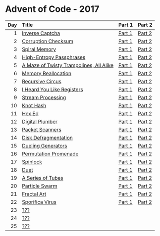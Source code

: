 # Advent of Code - 2017

| Day | Title | Part 1 | Part 2 |
| --: | :---- | :----- | :----- |
| 1 | [Inverse Captcha](https://adventofcode.com/2017/day/1) | [Part 1](D01/PartA.cs) | [Part 2](D01/PartB.cs) |
| 2 | [Corruption Checksum](https://adventofcode.com/2017/day/2) | [Part 1](D02/PartA.cs) | [Part 2](D02/PartB.cs) |
| 3 | [Spiral Memory](https://adventofcode.com/2017/day/3) | [Part 1](D03/PartA.cs) | [Part 2](D03/PartB.cs) |
| 4 | [High-Entropy Passphrases](https://adventofcode.com/2017/day/4) | [Part 1](D04/PartA.cs) | [Part 2](D04/PartB.cs) |
| 5 | [A Maze of Twisty Trampolines, All Alike](https://adventofcode.com/2017/day/5) | [Part 1](D05/PartA.cs) | [Part 2](D05/PartB.cs) |
| 6 | [Memory Reallocation](https://adventofcode.com/2017/day/6) | [Part 1](D06/PartA.cs) | [Part 2](D06/PartB.cs) |
| 7 | [Recursive Circus](https://adventofcode.com/2017/day/7) | [Part 1](D07/PartA.cs) | [Part 2](D07/PartB.cs) |
| 8 | [I Heard You Like Registers](https://adventofcode.com/2017/day/8) | [Part 1](D08/PartA.cs) | [Part 2](D08/PartB.cs) |
| 9 | [Stream Processing](https://adventofcode.com/2017/day/9) | [Part 1](D09/PartA.cs) | [Part 2](D09/PartB.cs) |
| 10 | [Knot Hash](https://adventofcode.com/2017/day/10) | [Part 1](D10/PartA.cs) | [Part 2](D10/PartB.cs) |
| 11 | [Hex Ed](https://adventofcode.com/2017/day/11) | [Part 1](D11/PartA.cs) | [Part 2](D11/PartB.cs) |
| 12 | [Digital Plumber](https://adventofcode.com/2017/day/12) | [Part 1](D12/PartA.cs) | [Part 2](D12/PartB.cs) |
| 13 | [Packet Scanners](https://adventofcode.com/2017/day/13) | [Part 1](D13/PartA.cs) | [Part 2](D13/PartB.cs) |
| 14 | [Disk Defragmentation](https://adventofcode.com/2017/day/14) | [Part 1](D14/PartA.cs) | [Part 2](D14/PartB.cs) |
| 15 | [Dueling Generators](https://adventofcode.com/2017/day/15) | [Part 1](D15/PartA.cs) | [Part 2](D15/PartB.cs) |
| 16 | [Permutation Promenade](https://adventofcode.com/2017/day/16) | [Part 1](D16/PartA.cs) | [Part 2](D16/PartB.cs) |
| 17 | [Spinlock](https://adventofcode.com/2017/day/17) | [Part 1](D17/PartA.cs) | [Part 2](D17/PartB.cs) |
| 18 | [Duet](https://adventofcode.com/2017/day/18) | [Part 1](D18/PartA.cs) | [Part 2](D18/PartB.cs) |
| 19 | [A Series of Tubes](https://adventofcode.com/2017/day/19) | [Part 1](D19/PartA.cs) | [Part 2](D19/PartB.cs) |
| 20 | [Particle Swarm](https://adventofcode.com/2017/day/20) | [Part 1](D20/PartA.cs) | [Part 2](D20/PartB.cs) |
| 21 | [Fractal Art](https://adventofcode.com/2017/day/21) | [Part 1](D21/PartA.cs) | [Part 2](D21/PartB.cs) |
| 22 | [Sporifica Virus](https://adventofcode.com/2017/day/22) | [Part 1](D22/PartA.cs) | [Part 2](D22/PartB.cs) |
| 23 | [???](https://adventofcode.com/2017/day/23) |  |  |
| 24 | [???](https://adventofcode.com/2017/day/24) |  |  |
| 25 | [???](https://adventofcode.com/2017/day/25) |  |  |
